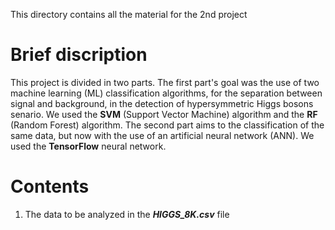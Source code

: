 This directory contains all the material for the 2nd project

# **Brief discription**

This project is divided in two parts. The first part's goal was the use of two
machine learning (ML) classification algorithms, for the separation between signal
and background, in the detection of hypersymmetric Higgs bosons senario. We used 
the **SVM** (Support Vector Machine) algorithm and the **RF** (Random Forest) algorithm.
The second part aims to the classification of the same data, but now with the use of an
artificial neural network (ANN). We used the **TensorFlow** neural network.

# **Contents**
1. The data to be analyzed in the ***HIGGS_8K.csv*** file

